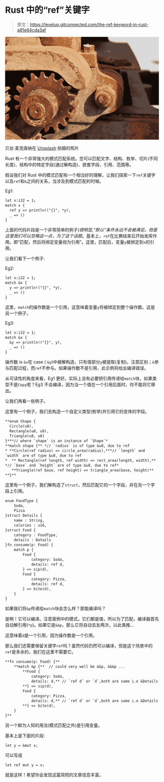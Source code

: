 # Rust 中的“ref”关键字

> 原文：<https://levelup.gitconnected.com/the-ref-keyword-in-rust-a81e64cda3af>

![](img/4209f0acee7dd4a332e3ab977e3b843c.png)

贝丝·麦克唐纳在 [Unsplash](https://unsplash.com?utm_source=medium&utm_medium=referral) 拍摄的照片

Rust 有一个非常强大的模式匹配系统。您可以匹配文字、结构、枚举、切片(不同长度)、结构中的特定字段(通过解构造)、嵌套字段、引用、范围等。

假设我们对 Rust 中的模式匹配有一个相当好的理解，让我们探索一下`ref`关键字以及`ref`和`&`之间的关系，当涉及到模式匹配的时候。

Eg1:

```
let x:i32 = 1;
match x {
  ref y => println!("{}", *y),
  _ => ()
}
```

上面的代码片段是一个非常简单的例子(*很明显,“默认”条件永远不会被满足。但是这里我们可以忽略这一点，为了这个话题*。基本上，`ref`在比赛结束后开始发挥作用。即“匹配，然后将绑定变量视为引用”。这里，匹配后，变量`y`被绑定到`x`的引用。

让我们看下一个例子:

Eg2:

```
let x:i32 = 1;
match &x {
  y => println!("{}", *y),
  _ => ()
}
```

这里，`match`的操作数是一个引用，这意味着变量`y`将被绑定到整个操作数。这是另一个例子，

Eg3:

```
let x:i32 = 1;
match &x {
  &y => println!("{}", y),
  _ => ()
}
```

操作数 is `&x`在 case ( `&y`)中被解构造，只有值部分`y`被提取(复制)。注意区别；`&`参与匹配过程，而`ref`不参与。如果操作数不是引用，此示例将给出编译错误。

从可读性的角度来看，Eg1 更好。实际上没有必要把引用传递给`match`块，如果类型不是`Copy`呢？Eg3 不会编译，因为当一个值在一个引用后面时，你不能将它移出。

让我们再看一些例子。

这里有一个例子，我们去构造一个自定义类型(枚举)并引用它的变体的字段。

```
**enum Shape {
  Circle(u8),
  Rectangle(u8, u8),
  Triangle(u8, u8)
}***// where `shape` is an instance of `Shape`* 
**match shape {** *// `radius` is of type &u8, due to ref
* **Circle(ref radius) => circle_area(radius),***// `length` and `width` are of type &u8, due to ref
*  ** Rectangle(ref length, ref width) => rect_area(length, width),**  *// `base` and `height` are of type &u8, due to ref*
   **Triangle(ref base, ref height) => triangle_area(base, height)** 
**}**
```

这里有一个例子，我们解构造了`struct`，然后匹配它的一个字段，并在另一个字段上引用。

```
enum FoodType {
    Soda,
    Pizza
}struct Details {
    name : String,
    calories : u16,
}struct Food {
    category : FoodType,
    details : Details
}fn consume(p: Food) {
    match p {
        Food {
            category: Soda,
            details: ref d,
        } => sip(d),
        Food {
            category: Pizza,
            details: ref d,
        } => bite(d),
    }
}
```

如果我们将`&p`传递给`match`块会怎么样？那能编译吗？

是啊！它可以编译。注意案例中的模式。它们都是值，所以为了匹配，编译器首先自动解引用(`*p`)。如果它是`&&p`，那么它将自动去友两次，以此类推...

这意味着`d`是一个引用，因为操作数是一个引用。

那么我们还需要保留关键字`ref`吗？虽然代码仍然可以编译，但是这个场景中的`ref`是多余的，我们在这里不需要它。

```
**fn consume(p: Food) {**
    **match &p {**  // could very well be &&p, &&&p ...
        **Food {
            category: Soda,
            details: d,** // `ref d` or `d`,both are same i.e &Details
        **} => sip(d),
        Food {
            category: Pizza,
            details: d,** // `ref d` or `d`,both are same i.e &Details
        **} => bite(d),
    }
}**
```

另一个鲜为人知的用法(模式匹配之外)是引用变量。

基本上是下面的片段:

```
let y = &mut x;
```

可以写成

```
let ref mut y = x;
```

就是这样！希望你会发现这篇简短的文章信息丰富。